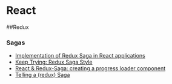 # React

##Redux

### Sagas

* [Implementation of Redux Saga in React applications](https://medium.com/@shrsujan2007/implementation-of-redux-saga-in-react-applications-973f5a2a87d2)
* [Keep Trying: Redux Saga Style](https://medium.com/@bryanfillmer/keep-trying-redux-saga-style-b273882b9ec)
* [React & Redux-Saga: creating a progress loader component](https://medium.com/@wlodarczyk_j/react-redux-saga-creating-a-progress-loader-component-d97cf3fa5357)
* [Telling a (redux) Saga](https://hackernoon.com/telling-a-redux-saga-5fbfa26c81e7)
